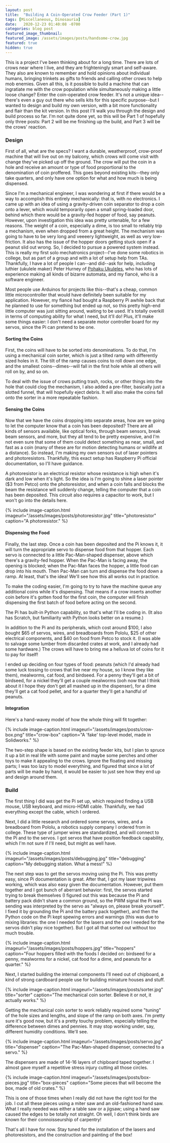 ```yaml
---
layout: post
title:  "Building A Coin-Operated Crow Feeder (Part 1)"
tags: [Miscellaneous, Dinosauria]
date:   2020-12-23 01:40:08 -0700
categories: blog post
featured_image_thumbnail:
featured_image: /assets/images/posts/handsome-crow.jpg
featured: true
hidden: true
---
```


This is a project I've been thinking about for a long time.  There are lots of crows near where I live, and they are frighteningly smart and self-aware.  They also are known to remember and hold opinions about individual humans, bringing trinkets as gifts to friends and calling other crows to help mob enemies.  Given all this, is it possible to build a machine that can ingratiate me with the crow population while simultaneously making a little loose change?  Enter the coin-operated crow feeder.  It's not a unique idea--there's even a guy out there who sells kits for this specific purpose--but I wanted to design and build my own version, with a bit more functionality and flair than the kit version.  In this post I'll walk you through the design and build process so far.  I'm not quite done yet, so this will be Part 1 of hopefully only three posts: Part 2 will be me finishing up the build, and Part 3 will be the crows' reaction.

### Design

First of all, what are the specs?  I want a durable, weatherproof, crow-proof machine that will live out on my balcony, which crows will come visit with change they've picked up off the ground.  The crow will put the coin in a hole and receive an amount or type of food proportional to the denomination of coin proffered.  This goes beyond existing kits--they only take quarters, and only have one option for what and how much is being dispensed.

Since I'm a mechanical engineer, I was wondering at first if there would be a way to accomplish this entirely mechanically: that is, with no electronics.  I came up with an idea of using a gravity-driven coin separator to drop a coin onto a lever, which would temporarily open a small spring-loaded door, behind which there would be a gravity-fed hopper of food, say peanuts.  However, upon investigation this idea was pretty untenable, for a few reasons.  The weight of a coin, especially a dime, is too small to reliably trip a mechanism, even when dropped from a great height.  The mechanism was going to have to be very long and veeeery lightweight, as well as very low-friction.  It also has the issue of the hopper doors getting stuck open if a peanut slid out wrong.  So, I decided to pursue a powered system instead.  This is really my first solo mechatronics project--I've done some robotics in college, but as part of a group and with a lot of setup help from TAs.  Thankfully, I have a lot of people I can--and did--ask for help, including luthier (ukulele maker) Peter Hurney of [Pohaku Ukuleles](http://www.pohakuukulele.com/), who has lots of experience making all kinds of bizarre automata, and my fiancé, who is a software engineer.

Most people use Arduinos for projects like this--that's a cheap, common little microcontroller that would have definitely been suitable for my application.  However, my fiancé had bought a Raspberry Pi awhile back that he planned to use for something but ended up not, so this pretty high-end little computer was just sitting around, waiting to be used.  It's totally overkill in terms of computing ability for what I need, but it'll do!  Plus, it'll make some things easier: I don't need a separate motor controller board for my servos, since the Pi can pretend to be one.

#### Sorting the Coins

First, the coins will have to be sorted into denominations.  To do that, I'm using a mechanical coin sorter, which is just a tilted ramp with differently sized holes in it.  The tilt of the ramp causes coins to roll down one edge, and the smallest coins--dimes--will fall in the first hole while all others will roll on by, and so on.

To deal with the issue of crows putting trash, rocks, or other things into the hole that could clog the mechanism, I also added a pre-filter, basically just a slotted funnel, that will hopefully eject debris.  It will also make the coins fall onto the sorter in a more repeatable fashion.

#### Sensing the Coins

Now that we have the coins dropping into separate areas, how are we going to let the computer know that a coin has been deposited?  There are all kinds of sensors available, like optical forks, through beam sensors, break beam sensors, and more, but they all tend to be pretty expensive, and I'm not even sure that some of them could detect something as near, small, and fast as a coin (many of these are for motion detecting humans or wildlife at a distance).  So instead, I'm making my own sensors out of laser pointers and photoresistors.  Thankfully, this exact setup has Raspberry Pi official documentation, so I'll have guidance.

A photoresistor is an electrical resistor whose resistance is high when it's dark and low when it's light.  So the idea is I'm going to shine a laser pointer ($3 from Petco) onto the photoresistor, and when a coin falls and blocks the beam the resistance will suddenly change, telling the computer that a coin has been deposited.  This circuit also requires a capacitor to work, but I won't go into the details here.

{% include image-caption.html imageurl="/assets/images/posts/photoresistor.jpg" title="photoresistor" caption="A photoresistor." %}

#### Dispensing the Food

Finally, the last step.  Once a coin has been deposited and the Pi knows it, it will turn the appropriate servo to dispense food from that hopper.  Each servo is connected to a little Pac-Man-shaped dispenser, above which there's a gravity-fed hopper.  When the Pac-Man is facing away, the opening is blocked; when the Pac-Man faces the hopper, a little food can drop into his mouth.  Then Pac-Man can turn and dispense the food down a ramp.  At least, that's the idea!  We'll see how this all works out in practice.

To make the coding easier, I'm going to try to have the machine queue any additional coins while it's dispensing.  That means if a crow inserts another coin before it's gotten food for the first coin, the computer will finish dispensing the first batch of food before acting on the second.

The Pi has built-in Python capability, so that's what I'll be coding in.  (It also has Scratch, but familiarity with Python looks better on a resume.)

In addition to the Pi and its peripherals, which cost around $100, I also bought $65 of servos, wires, and breadboards from Pololu, $25 of other electrical components, and $40 on food from Petco to stock it.  (I was able to salvage some lumber from discarded crates at work, and I already had some hardware.)  The crows will have to bring me a helluva lot of coins for it to pay for itself!

I ended up deciding on four types of food: peanuts (which I'd already had some luck tossing to crows that live near my house, so I know they like them), mealworms, cat food, and birdseed.  For a penny they'll get a bit of birdseed, for a nickel they'll get a couple mealworms (ooh now that I think about it I hope they don't get all mashed up in the dispenser), for a dime they'll get a cat food pellet, and for a quarter they'll get a handful of peanuts.

#### Integration

Here's a hand-wavey model of how the whole thing will fit together:

{% include image-caption.html imageurl="/assets/images/posts/crow-box.png" title="crow-box" caption="A 'fake' top-level model, made in Solidworks." %}

The two-step shape is based on the existing feeder kits, but I plan to spruce it up a bit in real life with some paint and maybe some perches and other toys to make it appealing to the crows.  Ignore the floating and missing parts; I was too lazy to model everything, and figured that since a lot of parts will be made by hand, it would be easier to just see how they end up and design around them.

### Build

The first thing I did was get the Pi set up, which required finding a USB mouse, USB keyboard, and micro-HDMI cable.  Thankfully, we had everything except the cable, which I ordered.

Next, I did a little research and ordered some servos, wires, and a breadboard from Pololu, a robotics supply company I ordered from in college.  These type of jumper wires are standardized, and will connect to the Pi and to the servos.  I got servos that have position feedback capability, which I'm not sure if I'll need, but might as well have.

{% include image-caption.html imageurl="/assets/images/posts/debugging.jpg" title="debugging" caption="My debugging station.  What a mess!" %}

The next step was to get the servos moving using the Pi.  This was pretty easy, since Pi documentation is great.  After that, I got my laser tripwires working, which was also easy given the documentation.  However, put them together and I got bunch of aberrant behavior: first, the servos started trying to break themselves (I figured out this was because the Pi and battery pack didn't share a common ground, so the PWM signal the Pi was sending was interpreted by the servo as "always on, please break yourself".  I fixed it by grounding the Pi and the battery pack together), and then the Python code on the Pi kept spewing errors and warnings (this was due to mixing libraries: the one I needed for the lasers and the one I needed for the servos didn't play nice together).  But I got all that sorted out without too much trouble.

{% include image-caption.html imageurl="/assets/images/posts/hoppers.jpg" title="hoppers" caption="Four hoppers filled with the foods I decided on: birdseed for a penny, mealworms for a nickel, cat food for a dime, and peanuts for a quarter." %}

Next, I started building the internal components I'll need out of chipboard, a kind of strong cardboard people use for building miniature houses and stuff.  

{% include image-caption.html imageurl="/assets/images/posts/sorter.jpg" title="sorter" caption="The mechanical coin sorter.  Believe it or not, it actually works." %}

Getting the mechanical coin sorter to work reliably required some "tuning" of the hole sizes and lengths, and slope of the ramp on both axes.  I'm pretty sure it's good now, but it's a pretty touchy problem, especially telling the difference between dimes and pennies.  It may stop working under, say, different humidity conditions.  We'll see.

{% include image-caption.html imageurl="/assets/images/posts/servo.jpg" title="dispenser" caption="The Pac-Man-shaped dispenser, connected to a servo." %}

The dispensers are made of 14-16 layers of chipboard taped together.  I almost gave myself a repetitive stress injury cutting all those circles.

{% include image-caption.html imageurl="/assets/images/posts/box-pieces.jpg" title="box-pieces" caption="Some pieces that will become the box, made of old crates." %}

This is one of those times when I really did not have the right tool for the job.  I cut all these pieces using a miter saw and an old-fashioned hand saw.  What I really needed was either a table saw or a jigsaw; using a hand saw caused the edges to be totally not straight.  Oh well, I don't think birds are known for their connoisseurship of carpentry!

That's all I have for now.  Stay tuned for the installation of the lasers and photoresistors, and the construction and painting of the box!